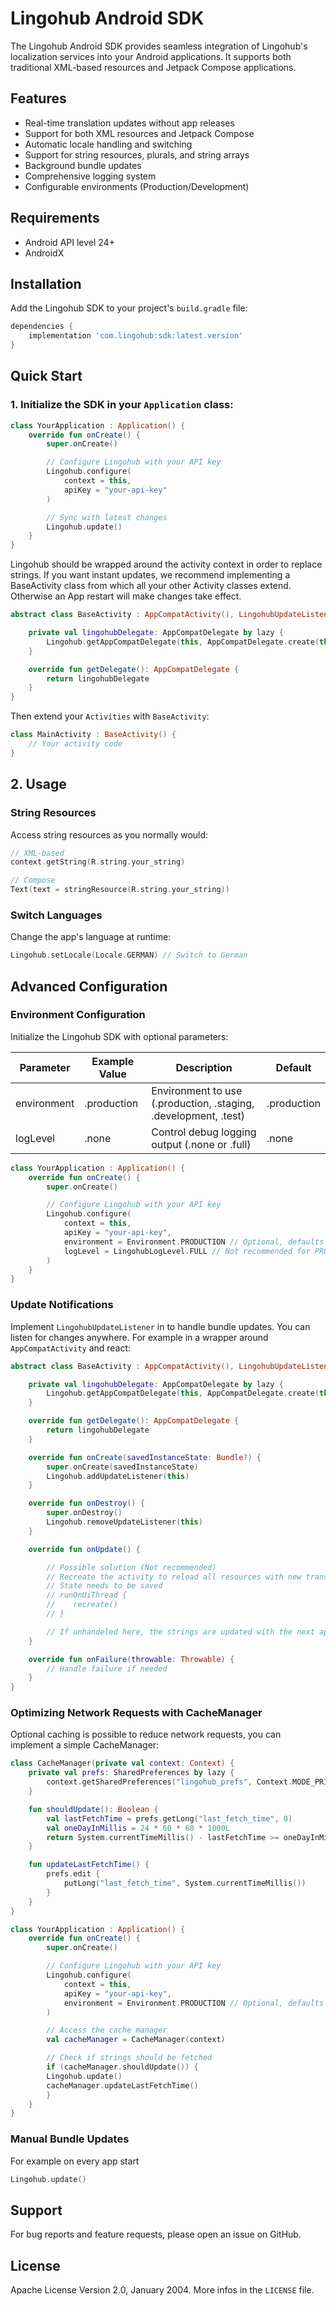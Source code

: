 # Lingohub Android SDK

The Lingohub Android SDK provides seamless integration of Lingohub's localization services into your Android applications. It supports both traditional XML-based resources and Jetpack Compose applications.

## Features

- Real-time translation updates without app releases
- Support for both XML resources and Jetpack Compose
- Automatic locale handling and switching
- Support for string resources, plurals, and string arrays
- Background bundle updates
- Comprehensive logging system
- Configurable environments (Production/Development)

## Requirements

- Android API level 24+
- AndroidX

## Installation

Add the Lingohub SDK to your project's `build.gradle` file:

```gradle
dependencies {
    implementation 'com.lingohub:sdk:latest.version'
}
```

## Quick Start

### 1. Initialize the SDK in your `Application` class:

```kotlin
class YourApplication : Application() {
    override fun onCreate() {
        super.onCreate()

        // Configure Lingohub with your API key
        Lingohub.configure(
            context = this,
            apiKey = "your-api-key"
        )

        // Sync with latest changes
        Lingohub.update()
    }
}
```

Lingohub should be wrapped around the activity context in order to replace strings. If you want instant updates, we recommend implementing a BaseActivity class from which all your other Activity classes extend. Otherwise an App restart will make changes take effect.

```kotlin
abstract class BaseActivity : AppCompatActivity(), LingohubUpdateListener {

    private val lingohubDelegate: AppCompatDelegate by lazy {
        Lingohub.getAppCompatDelegate(this, AppCompatDelegate.create(this, null))
    }

    override fun getDelegate(): AppCompatDelegate {
        return lingohubDelegate
    }
}
```

Then extend your `Activities` with `BaseActivity`:

```kotlin
class MainActivity : BaseActivity() {
    // Your activity code
}
```

## 2. Usage

### String Resources

Access string resources as you normally would:

```kotlin
// XML-based
context.getString(R.string.your_string)

// Compose
Text(text = stringResource(R.string.your_string))
```

### Switch Languages

Change the app's language at runtime:

```kotlin
Lingohub.setLocale(Locale.GERMAN) // Switch to German
```

## Advanced Configuration

### Environment Configuration

Initialize the Lingohub SDK with optional parameters:

| Parameter   | Example Value | Description                                                     | Default     |
| ----------- | ------------- | --------------------------------------------------------------- | ----------- |
| environment | .production   | Environment to use (.production, .staging, .development, .test) | .production |
| logLevel    | .none         | Control debug logging output (.none or .full)                   | .none       |

```kotlin
class YourApplication : Application() {
    override fun onCreate() {
        super.onCreate()

        // Configure Lingohub with your API key
        Lingohub.configure(
            context = this,
            apiKey = "your-api-key",
            environment = Environment.PRODUCTION // Optional, defaults to PRODUCTION
            logLevel = LingohubLogLevel.FULL // Not recommended for PRODUCTION
        )
    }
}
```

### Update Notifications

Implement `LingohubUpdateListener` in to handle bundle updates. You can listen for changes anywhere. For example in a wrapper around `AppCompatActivity` and react:

```kotlin
abstract class BaseActivity : AppCompatActivity(), LingohubUpdateListener {

    private val lingohubDelegate: AppCompatDelegate by lazy {
        Lingohub.getAppCompatDelegate(this, AppCompatDelegate.create(this, null))
    }

    override fun getDelegate(): AppCompatDelegate {
        return lingohubDelegate
    }

    override fun onCreate(savedInstanceState: Bundle?) {
        super.onCreate(savedInstanceState)
        Lingohub.addUpdateListener(this)
    }

    override fun onDestroy() {
        super.onDestroy()
        Lingohub.removeUpdateListener(this)
    }

    override fun onUpdate() {

        // Possible solution (Not recommended)
        // Recreate the activity to reload all resources with new translations
        // State needs to be saved
        // runOnUiThread {
        //    recreate()
        // }

        // If unhandeled here, the strings are updated with the next app start
    }

    override fun onFailure(throwable: Throwable) {
        // Handle failure if needed
    }
}
```

### Optimizing Network Requests with CacheManager

Optional caching is possible to reduce network requests, you can implement a simple CacheManager:

```kotlin
class CacheManager(private val context: Context) {
    private val prefs: SharedPreferences by lazy {
        context.getSharedPreferences("lingohub_prefs", Context.MODE_PRIVATE)
    }

    fun shouldUpdate(): Boolean {
        val lastFetchTime = prefs.getLong("last_fetch_time", 0)
        val oneDayInMillis = 24 * 60 * 60 * 1000L
        return System.currentTimeMillis() - lastFetchTime >= oneDayInMillis
    }

    fun updateLastFetchTime() {
        prefs.edit {
            putLong("last_fetch_time", System.currentTimeMillis())
        }
    }
}
```

```kotlin
class YourApplication : Application() {
    override fun onCreate() {
        super.onCreate()

        // Configure Lingohub with your API key
        Lingohub.configure(
            context = this,
            apiKey = "your-api-key",
            environment = Environment.PRODUCTION // Optional, defaults to PRODUCTION
        )

        // Access the cache manager
        val cacheManager = CacheManager(context)

        // Check if strings should be fetched
        if (cacheManager.shouldUpdate()) {
        Lingohub.update()
        cacheManager.updateLastFetchTime()
        }
    }
}
```

### Manual Bundle Updates

For example on every app start

```kotlin
Lingohub.update()
```

## Support

For bug reports and feature requests, please open an issue on GitHub.

## License

Apache License Version 2.0, January 2004. More infos in the `LICENSE` file.
